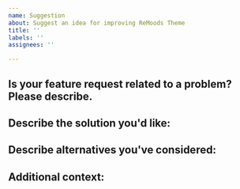 ```yaml
---
name: Suggestion
about: Suggest an idea for improving ReMoods Theme
title: ''
labels: ''
assignees: ''

---
```


<!--
The feature requests should be related to one of the below:

- Idea based on a problem you met while using ReMoods.
- Idea for improving the current custom element.
- Idea for adding a new custom element.
- Idea for adding a helpful settings property.
-->

## Is your feature request related to a problem? Please describe.
<!-- A clear and concise description of what the problem is. Ex. I'm always frustrated when [...] -->



## Describe the solution you'd like:
<!-- A clear and concise description of what you want to happen. -->



## Describe alternatives you've considered:
<!-- A clear and concise description of any alternative solutions or features you've considered. -->



## Additional context:
<!-- Add any other context or screenshots about the feature request here. -->
